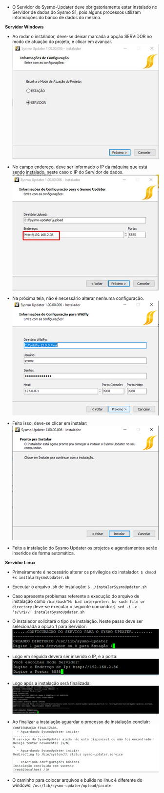- O Servidor do Sysmo-Updater deve obrigatoriamente estar instalado no Servidor de dados do Sysmo S1, pois alguns processos utilizam informações do banco de dados do mesmo.

**Servidor Windows**
- Ao rodar o instalador, deve-se deixar marcada a opção SERVIDOR no modo de atuação do projeto, e clicar em avançar.
![instalador-windows-1]

- No campo endereço, deve ser informado o IP da máquina que está sendo instalado, neste caso o IP do Servidor de dados.
![instalador-windows-2]

- Na próxima tela, não é necessário alterar nenhuma configuração.
![instalador-windows-3]

- Feito isso, deve-se clicar em instalar:
![instalador-windows-4]

- Feito a instalação do Sysmo Updater os projetos e agendamentos serão inseridos de forma automática.

**Servidor Linux**
- Primeiramente é necessário alterar os privilegios do instalador:
`$ chmod +x instalarSysmoUpdater.sh`

- Executar o arquivo .sh de instalação:
`$ ./instalarSysmoUpdater.sh`

- Caso apresente problemas referente a execução do arquivo de instalação como `/bin/bash^M: bad interpreter: No such file or directory` deve-se executar o seguinte comando:
`$ sed -i -e ‘s/\r$//’ instalarSysmoUpdater.sh`

- O instalador solicitará o tipo de instalação. Neste passo deve ser selecionada a opção 1 para Servidor:
![instalador-linux-1]

- Logo em seguida deverá ser inserido o IP, e a porta:
![instalador-linux-2]

- Logo após a instalação será finalizada:
![instalador-linux-3]

- Ao finalizar a instalação aguardar o processo de instalação concluir:
![instalador-linux-4]

- O caminho para colocar arquivos e builds no linux é diferente do windows:
`/usr/lib/sysmo-updater/upload/pacote`


[//]: # (Links relacionado a instalação no Windows)
[instalador-windows-1]: ../../images/instalador-windows-1.jpeg
[instalador-windows-2]: ../../images/instalador-windows-2.jpeg
[instalador-windows-3]: ../../images/instalador-windows-3.jpeg
[instalador-windows-4]: ../../images/instalador-windows-4.jpeg

[//]: # (Links relacionado a instalação no Linux)
[instalador-linux-1]: ../../images/instalador-linux-1.jpeg
[instalador-linux-2]: ../../images/instalador-linux-2.jpeg
[instalador-linux-3]: ../../images/instalador-linux-3.jpeg
[instalador-linux-4]: ../../images/instalador-linux-4.jpeg
